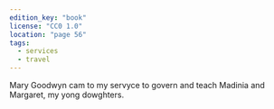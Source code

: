```yaml
---
edition_key: "book"
license: "CC0 1.0"
location: "page 56"
tags:
  - services
  - travel
---
```

Mary Goodwyn cam to my servyce to govern
and teach Madinia and Margaret, my yong dowghters.
